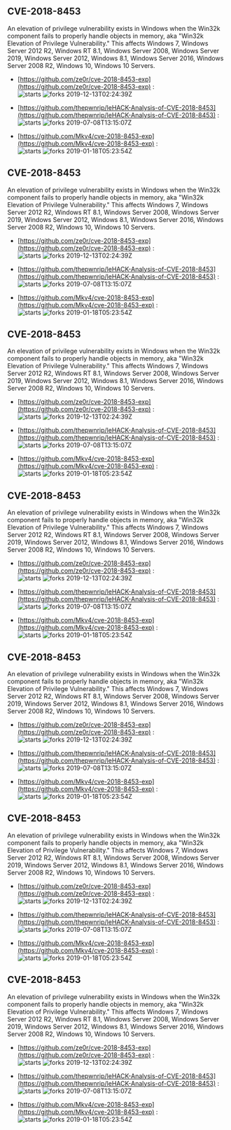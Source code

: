 ## CVE-2018-8453
 An elevation of privilege vulnerability exists in Windows when the Win32k component fails to properly handle objects in memory, aka "Win32k Elevation of Privilege Vulnerability." This affects Windows 7, Windows Server 2012 R2, Windows RT 8.1, Windows Server 2008, Windows Server 2019, Windows Server 2012, Windows 8.1, Windows Server 2016, Windows Server 2008 R2, Windows 10, Windows 10 Servers.

- [https://github.com/ze0r/cve-2018-8453-exp](https://github.com/ze0r/cve-2018-8453-exp) :  
![starts](https://img.shields.io/github/stars/ze0r/cve-2018-8453-exp.svg) 
![forks](https://img.shields.io/github/forks/ze0r/cve-2018-8453-exp.svg) 
2019-12-13T02:24:39Z

- [https://github.com/thepwnrip/leHACK-Analysis-of-CVE-2018-8453](https://github.com/thepwnrip/leHACK-Analysis-of-CVE-2018-8453) :  
![starts](https://img.shields.io/github/stars/thepwnrip/leHACK-Analysis-of-CVE-2018-8453.svg) 
![forks](https://img.shields.io/github/forks/thepwnrip/leHACK-Analysis-of-CVE-2018-8453.svg) 
2019-07-08T13:15:07Z

- [https://github.com/Mkv4/cve-2018-8453-exp](https://github.com/Mkv4/cve-2018-8453-exp) :  
![starts](https://img.shields.io/github/stars/Mkv4/cve-2018-8453-exp.svg) 
![forks](https://img.shields.io/github/forks/Mkv4/cve-2018-8453-exp.svg) 
2019-01-18T05:23:54Z

## CVE-2018-8453
 An elevation of privilege vulnerability exists in Windows when the Win32k component fails to properly handle objects in memory, aka "Win32k Elevation of Privilege Vulnerability." This affects Windows 7, Windows Server 2012 R2, Windows RT 8.1, Windows Server 2008, Windows Server 2019, Windows Server 2012, Windows 8.1, Windows Server 2016, Windows Server 2008 R2, Windows 10, Windows 10 Servers.

- [https://github.com/ze0r/cve-2018-8453-exp](https://github.com/ze0r/cve-2018-8453-exp) :  
![starts](https://img.shields.io/github/stars/ze0r/cve-2018-8453-exp.svg) 
![forks](https://img.shields.io/github/forks/ze0r/cve-2018-8453-exp.svg) 
2019-12-13T02:24:39Z

- [https://github.com/thepwnrip/leHACK-Analysis-of-CVE-2018-8453](https://github.com/thepwnrip/leHACK-Analysis-of-CVE-2018-8453) :  
![starts](https://img.shields.io/github/stars/thepwnrip/leHACK-Analysis-of-CVE-2018-8453.svg) 
![forks](https://img.shields.io/github/forks/thepwnrip/leHACK-Analysis-of-CVE-2018-8453.svg) 
2019-07-08T13:15:07Z

- [https://github.com/Mkv4/cve-2018-8453-exp](https://github.com/Mkv4/cve-2018-8453-exp) :  
![starts](https://img.shields.io/github/stars/Mkv4/cve-2018-8453-exp.svg) 
![forks](https://img.shields.io/github/forks/Mkv4/cve-2018-8453-exp.svg) 
2019-01-18T05:23:54Z

## CVE-2018-8453
 An elevation of privilege vulnerability exists in Windows when the Win32k component fails to properly handle objects in memory, aka "Win32k Elevation of Privilege Vulnerability." This affects Windows 7, Windows Server 2012 R2, Windows RT 8.1, Windows Server 2008, Windows Server 2019, Windows Server 2012, Windows 8.1, Windows Server 2016, Windows Server 2008 R2, Windows 10, Windows 10 Servers.

- [https://github.com/ze0r/cve-2018-8453-exp](https://github.com/ze0r/cve-2018-8453-exp) :  
![starts](https://img.shields.io/github/stars/ze0r/cve-2018-8453-exp.svg) 
![forks](https://img.shields.io/github/forks/ze0r/cve-2018-8453-exp.svg) 
2019-12-13T02:24:39Z

- [https://github.com/thepwnrip/leHACK-Analysis-of-CVE-2018-8453](https://github.com/thepwnrip/leHACK-Analysis-of-CVE-2018-8453) :  
![starts](https://img.shields.io/github/stars/thepwnrip/leHACK-Analysis-of-CVE-2018-8453.svg) 
![forks](https://img.shields.io/github/forks/thepwnrip/leHACK-Analysis-of-CVE-2018-8453.svg) 
2019-07-08T13:15:07Z

- [https://github.com/Mkv4/cve-2018-8453-exp](https://github.com/Mkv4/cve-2018-8453-exp) :  
![starts](https://img.shields.io/github/stars/Mkv4/cve-2018-8453-exp.svg) 
![forks](https://img.shields.io/github/forks/Mkv4/cve-2018-8453-exp.svg) 
2019-01-18T05:23:54Z

## CVE-2018-8453
 An elevation of privilege vulnerability exists in Windows when the Win32k component fails to properly handle objects in memory, aka "Win32k Elevation of Privilege Vulnerability." This affects Windows 7, Windows Server 2012 R2, Windows RT 8.1, Windows Server 2008, Windows Server 2019, Windows Server 2012, Windows 8.1, Windows Server 2016, Windows Server 2008 R2, Windows 10, Windows 10 Servers.

- [https://github.com/ze0r/cve-2018-8453-exp](https://github.com/ze0r/cve-2018-8453-exp) :  
![starts](https://img.shields.io/github/stars/ze0r/cve-2018-8453-exp.svg) 
![forks](https://img.shields.io/github/forks/ze0r/cve-2018-8453-exp.svg) 
2019-12-13T02:24:39Z

- [https://github.com/thepwnrip/leHACK-Analysis-of-CVE-2018-8453](https://github.com/thepwnrip/leHACK-Analysis-of-CVE-2018-8453) :  
![starts](https://img.shields.io/github/stars/thepwnrip/leHACK-Analysis-of-CVE-2018-8453.svg) 
![forks](https://img.shields.io/github/forks/thepwnrip/leHACK-Analysis-of-CVE-2018-8453.svg) 
2019-07-08T13:15:07Z

- [https://github.com/Mkv4/cve-2018-8453-exp](https://github.com/Mkv4/cve-2018-8453-exp) :  
![starts](https://img.shields.io/github/stars/Mkv4/cve-2018-8453-exp.svg) 
![forks](https://img.shields.io/github/forks/Mkv4/cve-2018-8453-exp.svg) 
2019-01-18T05:23:54Z

## CVE-2018-8453
 An elevation of privilege vulnerability exists in Windows when the Win32k component fails to properly handle objects in memory, aka "Win32k Elevation of Privilege Vulnerability." This affects Windows 7, Windows Server 2012 R2, Windows RT 8.1, Windows Server 2008, Windows Server 2019, Windows Server 2012, Windows 8.1, Windows Server 2016, Windows Server 2008 R2, Windows 10, Windows 10 Servers.

- [https://github.com/ze0r/cve-2018-8453-exp](https://github.com/ze0r/cve-2018-8453-exp) :  
![starts](https://img.shields.io/github/stars/ze0r/cve-2018-8453-exp.svg) 
![forks](https://img.shields.io/github/forks/ze0r/cve-2018-8453-exp.svg) 
2019-12-13T02:24:39Z

- [https://github.com/thepwnrip/leHACK-Analysis-of-CVE-2018-8453](https://github.com/thepwnrip/leHACK-Analysis-of-CVE-2018-8453) :  
![starts](https://img.shields.io/github/stars/thepwnrip/leHACK-Analysis-of-CVE-2018-8453.svg) 
![forks](https://img.shields.io/github/forks/thepwnrip/leHACK-Analysis-of-CVE-2018-8453.svg) 
2019-07-08T13:15:07Z

- [https://github.com/Mkv4/cve-2018-8453-exp](https://github.com/Mkv4/cve-2018-8453-exp) :  
![starts](https://img.shields.io/github/stars/Mkv4/cve-2018-8453-exp.svg) 
![forks](https://img.shields.io/github/forks/Mkv4/cve-2018-8453-exp.svg) 
2019-01-18T05:23:54Z

## CVE-2018-8453
 An elevation of privilege vulnerability exists in Windows when the Win32k component fails to properly handle objects in memory, aka "Win32k Elevation of Privilege Vulnerability." This affects Windows 7, Windows Server 2012 R2, Windows RT 8.1, Windows Server 2008, Windows Server 2019, Windows Server 2012, Windows 8.1, Windows Server 2016, Windows Server 2008 R2, Windows 10, Windows 10 Servers.

- [https://github.com/ze0r/cve-2018-8453-exp](https://github.com/ze0r/cve-2018-8453-exp) :  
![starts](https://img.shields.io/github/stars/ze0r/cve-2018-8453-exp.svg) 
![forks](https://img.shields.io/github/forks/ze0r/cve-2018-8453-exp.svg) 
2019-12-13T02:24:39Z

- [https://github.com/thepwnrip/leHACK-Analysis-of-CVE-2018-8453](https://github.com/thepwnrip/leHACK-Analysis-of-CVE-2018-8453) :  
![starts](https://img.shields.io/github/stars/thepwnrip/leHACK-Analysis-of-CVE-2018-8453.svg) 
![forks](https://img.shields.io/github/forks/thepwnrip/leHACK-Analysis-of-CVE-2018-8453.svg) 
2019-07-08T13:15:07Z

- [https://github.com/Mkv4/cve-2018-8453-exp](https://github.com/Mkv4/cve-2018-8453-exp) :  
![starts](https://img.shields.io/github/stars/Mkv4/cve-2018-8453-exp.svg) 
![forks](https://img.shields.io/github/forks/Mkv4/cve-2018-8453-exp.svg) 
2019-01-18T05:23:54Z

## CVE-2018-8453
 An elevation of privilege vulnerability exists in Windows when the Win32k component fails to properly handle objects in memory, aka "Win32k Elevation of Privilege Vulnerability." This affects Windows 7, Windows Server 2012 R2, Windows RT 8.1, Windows Server 2008, Windows Server 2019, Windows Server 2012, Windows 8.1, Windows Server 2016, Windows Server 2008 R2, Windows 10, Windows 10 Servers.

- [https://github.com/ze0r/cve-2018-8453-exp](https://github.com/ze0r/cve-2018-8453-exp) :  
![starts](https://img.shields.io/github/stars/ze0r/cve-2018-8453-exp.svg) 
![forks](https://img.shields.io/github/forks/ze0r/cve-2018-8453-exp.svg) 
2019-12-13T02:24:39Z

- [https://github.com/thepwnrip/leHACK-Analysis-of-CVE-2018-8453](https://github.com/thepwnrip/leHACK-Analysis-of-CVE-2018-8453) :  
![starts](https://img.shields.io/github/stars/thepwnrip/leHACK-Analysis-of-CVE-2018-8453.svg) 
![forks](https://img.shields.io/github/forks/thepwnrip/leHACK-Analysis-of-CVE-2018-8453.svg) 
2019-07-08T13:15:07Z

- [https://github.com/Mkv4/cve-2018-8453-exp](https://github.com/Mkv4/cve-2018-8453-exp) :  
![starts](https://img.shields.io/github/stars/Mkv4/cve-2018-8453-exp.svg) 
![forks](https://img.shields.io/github/forks/Mkv4/cve-2018-8453-exp.svg) 
2019-01-18T05:23:54Z

